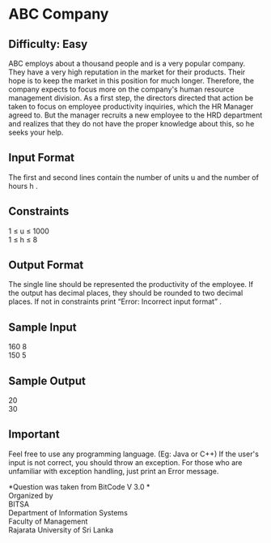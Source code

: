 # ABC Company
## Difficulty: Easy

ABC employs about a thousand people and is a very popular company. They have a very high reputation in the market for their products. Their hope is to keep the market in this position for much longer. Therefore, the company expects to focus more on the company's human resource management division.
As a first step, the directors directed that action be taken to focus on employee productivity inquiries, which the HR Manager agreed to. But the manager recruits a new employee to the HRD department and realizes that they do not have the proper knowledge about this, so he seeks your help.

## Input Format
The first and second lines contain the number of units u and the number of hours h .

## Constraints
1 ≤ u ≤ 1000  
1 ≤ h ≤ 8

## Output Format
The single line should be represented the productivity of the employee. If the output has decimal places, they should be rounded to two decimal places. If not in constraints print “Error: Incorrect input format” .

## Sample Input
160 8  
150 5

## Sample Output
20  
30

## Important
Feel free to use any programming language. (Eg: Java or C++)
If the user's input is not correct, you should throw an exception. For those who are unfamiliar with exception handling, just print an Error message.

*Question was taken from BitCode V 3.0 *  
Organized by  
BITSA  
Department of Information Systems  
Faculty of Management  
Rajarata University of Sri Lanka
